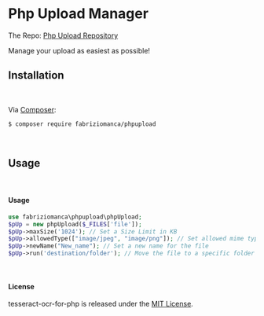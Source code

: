 # Php Upload Manager

The Repo: [Php Upload Repository][repolink]

Manage your upload as easiest as possible!

## Installation
<br/>

Via [Composer][dc1]:

    $ composer require fabriziomanca/phpupload

<br/>

## Usage
<br/>

#### Usage
```php
use fabriziomanca\phpupload\phpUpload;
$pUp = new phpUpload($_FILES['file']);
$pUp->maxSize('1024'); // Set a Size Limit in KB
$pUp->allowedType(["image/jpeg", "image/png"]); // Set allowed mime type (image/jpeg, application/pdf, image/png, etc)
$pUp->newName("New_name"); // Set a new name for the file
$pUp->run('destination/folder'); // Move the file to a specific folder
```


<br/>

#### License
tesseract-ocr-for-php is released under the [MIT License][mit].

<br/>

[dc1]: http://getcomposer.org/
[repolink]: https://github.com/fabriziomanca/phpUpload
[mit]: https://github.com/fabriziomanca/phpUpload/blob/master/LICENSE